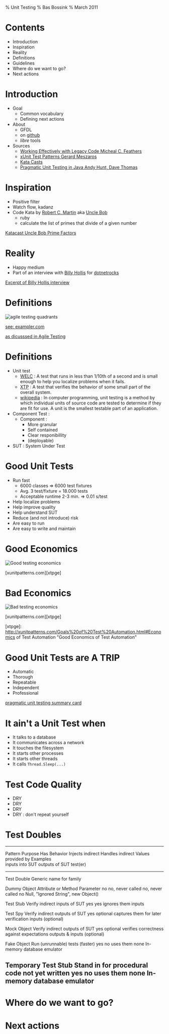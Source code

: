 % Unit Testing
% Bas Bossink
% March 2011

# Contents

- Introduction
- Inspiration
- Reality
- Definitions
- Guidelines
- Where do we want to go?
- Next actions

# Introduction
- Goal
    + Common vocabulary
    + Defining next actions
- About
    + GFDL
    + on [github][gh]
    + *libre* tools
- Sources
    + [Working Effectively with Legacy Code Micheal C. Feathers][welc]
    + [xUnit Test Patterns Gerard Meszaros][xtp]
    + [Kata Casts][kc]
    + [Pragmatic Unit Testing in Java Andy Hunt, Dave Thomas][putj]
    
[gh]: http://github.com/basbossink/presentations "Presentations on github"
[welc]: http://www.amazon.com/Working-Effectively-Legacy-Michael-Feathers/dp/0131177052/ref=sr_1_1?s=books&ie=UTF8&qid=1289675186&sr=1-1 "Working Effectively with Legacy code"
[xtp]: http://xunitpatterns.com/ "xUnit Test Patterns"
[kc]: http://www.katacasts.com/ "Kata Casts"
[putj]: http://pragprog.com/titles/utj/pragmatic-unit-testing-in-java-with-junit "Pragmatic Unit Testing in Java"
[exmp]: http://www.exampler.com/ "Brian Marrick"
[agt]: http://www.amazon.com/Agile-Testing-Practical-Guide-Testers/dp/0321534468/ref=sr_1_1?ie=UTF8&qid=1297200292&sr=8-1 "Agile testing"

# Inspiration
- Positive filter
- Watch flow, kadanz
- Code Kata by [Robert C. Martin][ub] aka [Uncle Bob][ub]
    + ruby
    + calculate the list of primes that divide of a given number

[Katacast Uncle Bob Prime Factors][kata]

[kata]: http://vimeo.com/7762511 "Prime number kata"
[ub]: http://www.objectmentor.com/omTeam/martin_r.html "Bio for Robert C. Martin"

# Reality
- Happy medium
- Part of an interview with [Billy Hollis][bh] for [dotnetrocks][dnr]

[Excerpt of Billy Hollis interview][600]

[dnr]: http://www.dotnetrocks.com/Default.aspx ".NET Rocks"
[bh]: http://dotnetmasters.com/ "Billy Hollis"
[600]: http://www.dotnetrocks.com/default.aspx?showNum=600 "dotnetrocks show 600"

# Definitions
![](http://lh3.ggpht.com/_X3kaawac_g4/S3VCgzOuyQI/AAAAAAAAAvw/aww4Ui2N7LU/agile-testing-quadrants.JPG?imgmax=800 "agile testing quadrants")

[see: exampler.com][exmp]

[as dicusssed in Agile Testing][agt]


# Definitions
- Unit test
    + [WELC][welc] : A test that runs in less than 1/10th of a second
    and is small enough to help you localize problems when it fails.
    + [XTP][xtp] : A test that verifies the behavior of some small
    part of the overall system.
    + [wikipedia][wput] : In computer programming, unit testing is a
    method by which individual units of source code are tested to
    determine if they are fit for use. A unit is the smallest testable
    part of an application.
- Component Test :
    + Component : 
         - More granular 
         - Self contained
         - Clear responibillity
         - (deployable)
- SUT : System Under Test

# Good Unit Tests
- Run fast
    + 6000 classes => 6000 test fixtures
    + Avg. 3 test/fixture = 18.000 tests
    + Acceptable runtime 2-3 min. => 0.01 s/test
- Help localize problems
- Help improve quality
- Help understand SUT
- Reduce (and not introduce) risk
- Are easy to run
- Are easy to write and maintain

# Good Economics
![](http://xunitpatterns.com/Economics-Good.gif "Good testing economics")

[xunitpatterns.com][xtpge]

# Bad Economics
![](http://xunitpatterns.com/Economics-Bad.gif "Bad testing economics")

[xunitpatterns.com][xtpge]

[xtpge]: http://xunitpatterns.com/Goals%20of%20Test%20Automation.html#Economics of Test Automation "Good Economics of Test Automation"

# Good Unit Tests are A TRIP
- Automatic
- Thorough
- Repeatable
- Independent
- Professional

[pragmatic unit testing summary card][pragsum]

[pragsum]: http://media.pragprog.com/titles/utj/StandaloneSummary.pdf "Summary Card"

# It ain't a Unit Test when
- It talks to a database
- It communicates across a network
- It touches the filesystem
- It starts other processes
- It starts other threads
- It calls <code>Thread.Sleep(...)</code>

# Test Code Quality
- DRY
- DRY
- DRY
- DRY : don't repeat yourself

# Test Doubles

------------------------------------------------------------------------------------------------------------------------------------------------------------------------------------------------------------
Pattern             Purpose                                      Has Behavior  Injects indirect  Handles indirect                          Values provided by           Examples                             
                                                                               inputs into SUT   outputs of SUT                            test(er)                                                         
------------------- -------------------------------------------- ------------  ----------------- ----------------------------------------- ---------------------------- ------------------------------------
Test Double         Generic name for family                

Dummy Object        Attribute or Method Parameter                no            no, never called  no, never called                          no                           Null, "Ignored String", new Object() 

Test Stub           Verify indirect inputs of SUT                yes           yes               ignores them                              inputs                                                           

Test Spy            Verify indirect outputs of SUT               yes           optional          captures them for later verification      inputs (optional)                                                

Mock Object         Verify indirect outputs of SUT               yes           optional          verifies correctness against expectations outputs & inputs (optional)                                      

Fake Object         Run (unrunnable) tests (faster)              yes           no                uses them                                 none                         In-memory database emulator          

Temporary Test Stub Stand in for procedural code not yet written yes           no                uses them                                 none                         In-memory database emulator          
------------------------------------------------------------------------------------------------------------------------------------------------------------------------------------------------------------


[wput]: http://en.wikipedia.org/wiki/Unit_test "Wikipedia Unit Test"

# Where do we want to go?

# Next actions
